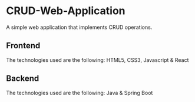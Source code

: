 # CRUD-Web-Application
 A simple web application that implements CRUD operations.

 ## Frontend
 The technologies used are the following:
 HTML5, CSS3, Javascript & React

 ## Backend
 The technologies used are the following:
 Java & Spring Boot
